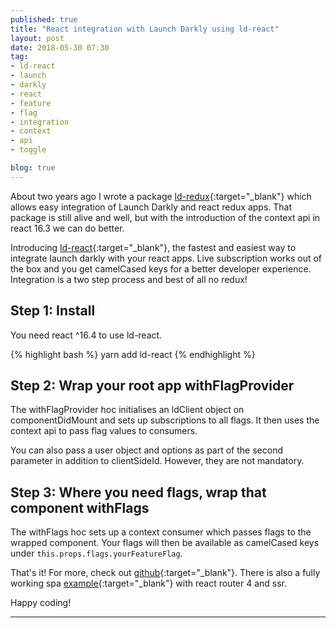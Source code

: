```yaml
---
published: true
title: "React integration with Launch Darkly using ld-react"
layout: post
date: 2018-05-30 07:30
tag:
- ld-react
- launch
- darkly
- react
- feature
- flag
- integration
- context
- api
- toggle

blog: true
---
```


About two years ago I wrote a package [ld-redux](https://github.com/yusinto/ld-redux){:target="_blank"}
which allows easy integration of Launch Darkly and react redux apps. That package is still alive and well, but with
the introduction of the context api in react 16.3 we can do better.

Introducing [ld-react](https://github.com/yusinto/ld-react){:target="_blank"}, the fastest and easiest way to
integrate launch darkly with your react apps. Live subscription works out of the box and you get camelCased keys for a better
developer experience. Integration is a two step process and best of all no redux! 

## Step 1: Install

You need react ^16.4 to use ld-react.

{% highlight bash %}
yarn add ld-react
{% endhighlight %}

## Step 2: Wrap your root app withFlagProvider

The withFlagProvider hoc initialises an ldClient object on componentDidMount and sets up subscriptions to all flags.
It then uses the context api to pass flag values to consumers. 

<script src="https://gist.github.com/yusinto/a31074588c26c2ce747505bcbd49400b.js"></script>

You can also pass a user object and options as part of the second parameter in addition to clientSideId. However, they are
not mandatory.
 
## Step 3: Where you need flags, wrap that component withFlags

The withFlags hoc sets up a context consumer which passes flags to the wrapped component. Your flags will then be
available as camelCased keys under `this.props.flags.yourFeatureFlag`. 

<script src="https://gist.github.com/yusinto/195df27bbba1044c3773a9c4a86db057.js"></script>

That's it! For more, check out [github](https://github.com/yusinto/ld-react){:target="_blank"}. There is also a fully
working spa [example](https://github.com/yusinto/ld-react/tree/master/example){:target="_blank"} with react router 4 and
ssr. 

Happy coding!

---------------------------------------------------------------------------------------
